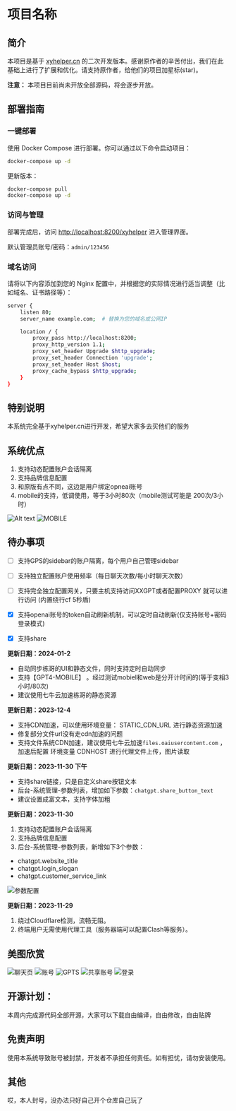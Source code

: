 

# 项目名称

## 简介

本项目是基于 [xyhelper.cn](https://xyhelper.cn/) 的二次开发版本。感谢原作者的辛苦付出，我们在此基础上进行了扩展和优化。请支持原作者，给他们的项目加星标(star)。

**注意：** 本项目目前尚未开放全部源码，将会逐步开放。

## 部署指南

### 一键部署

使用 Docker Compose 进行部署。你可以通过以下命令启动项目：

```bash
docker-compose up -d
```

更新版本：

```bash
docker-compose pull
docker-compose up -d
```

### 访问与管理

部署完成后，访问 [http://localhost:8200/xyhelper](http://localhost:8200/xyhelper) 进入管理界面。

默认管理员账号/密码：`admin/123456`

### 域名访问

请将以下内容添加到您的 Nginx 配置中，并根据您的实际情况进行适当调整（比如域名、证书路径等）：

```bash
server {
    listen 80;
    server_name example.com;  # 替换为您的域名或公网IP

    location / {
        proxy_pass http://localhost:8200;
        proxy_http_version 1.1;
        proxy_set_header Upgrade $http_upgrade;
        proxy_set_header Connection 'upgrade';
        proxy_set_header Host $host;
        proxy_cache_bypass $http_upgrade;
    }
}
```



## 特别说明
本系统完全基于xyhelper.cn进行开发，希望大家多去买他们的服务


## 系统优点

1. 支持动态配置账户会话隔离
2. 支持品牌信息配置
3. 和原版有点不同，这边是用户绑定opneai账号
4. mobile的支持，低调使用，等于3小时80次（mobile测试可能是 200次/3小时）

![Alt text](docs/gptsstore.png)
![MOBILE](docs/gpt4-mobile.png)



## 待办事项
- [ ] 支持GPS的sidebar的账户隔离，每个用户自己管理sidebar
- [ ] 支持独立配置账户使用频率（每日聊天次数/每小时聊天次数）
- [ ] 支持完全独立配置网关，只要主机支持访问XXGPT或者配置PROXY 就可以进行访问 (内置绕行cf 5秒盾)
- [x] 支持openai账号的token自动刷新机制，可以定时自动刷新(仅支持账号+密码登录模式)
- [x] 支持share



**更新日期：2024-01-2**
- 自动同步栋哥的UI和静态文件，同时支持定时自动同步
- 支持【GPT4-MOBILE】 。经过测试mobiel和web是分开计时间的(等于变相3小时/80次)
- 建议使用七牛云加速栋哥的静态资源



**更新日期：2023-12-4**
- 支持CDN加速，可以使用环境变量：  STATIC_CDN_URL 进行静态资源加速
- 修复部分文件url没有走cdn加速的问题
- 支持文件系统CDN加速，建议使用七牛云加速```files.oaiusercontent.com``` ，加速后配置 环境变量 CDNHOST 进行代理文件上传，图片读取



**更新日期：2023-11-30 下午**
- 支持share链接，只是自定义share按钮文本
- 后台-系统管理-参数列表，增加如下参数：```chatgpt.share_button_text```
- 建议设置成富文本，支持字体加粗



**更新日期：2023-11-30**
1. 支持动态配置账户会话隔离
2. 支持品牌信息配置
3. 后台-系统管理-参数列表，新增如下3个参数：
- chatgpt.website_title
- chatgpt.login_slogan
- chatgpt.customer_service_link
 
![参数配置](docs/brand.png)

**更新日期：2023-11-29**
1. 绕过Cloudflare检测，流畅无阻。
2. 终端用户无需使用代理工具（服务器端可以配置Clash等服务）。


## 美图欣赏
![聊天页](docs/chat.pn.png) 
![账号](docs/chatgpt_account.pn.png) 
![GPTS](docs/chatgpt_gpts.png) 
![共享账号](docs/share_user.png) 
![登录](docs/user_login.png)



## 开源计划：
本周内完成源代码全部开源，大家可以下载自由编译，自由修改，自由贴牌

## 免责声明

使用本系统导致账号被封禁，开发者不承担任何责任。如有担忧，请勿安装使用。

## 其他

哎，本人封号，没办法只好自己开个仓库自己玩了
